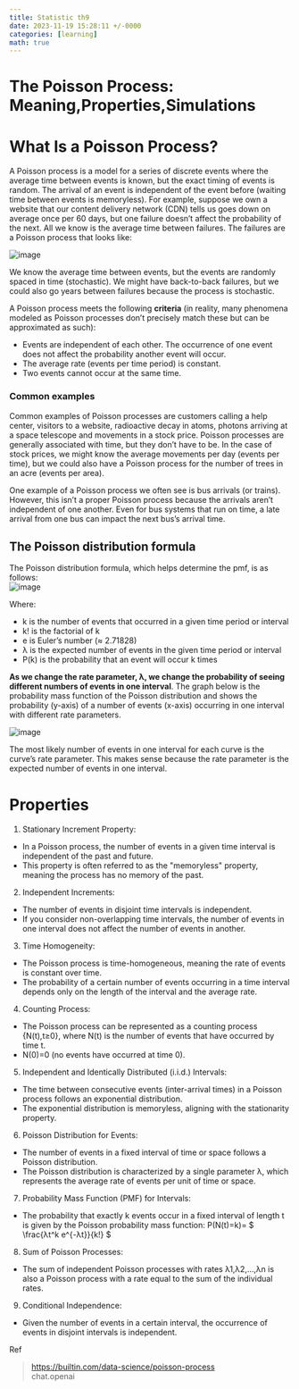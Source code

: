 ```yaml
---
title: Statistic th9
date: 2023-11-19 15:28:11 +/-0000
categories: [learning]
math: true
---
```

#  The Poisson Process: Meaning,Properties,Simulations

# What Is a Poisson Process?
A Poisson process is a model for a series of discrete events where the average time between events is known, but the exact timing of events is random. The arrival of an event is independent of the event before (waiting time between events is memoryless). For example, suppose we own a website that our content delivery network (CDN) tells us goes down on average once per 60 days, but one failure doesn’t affect the probability of the next. All we know is the average time between failures. The failures are a Poisson process that looks like: <br>

![image](https://github.com/Cheroberous/cheroberous.github.io/assets/102479391/82750ef6-4ef2-4921-a2c2-e3daa99f4a8f) <br>

We know the average time between events, but the events are randomly spaced in time (stochastic). We might have back-to-back failures, but we could also go years between failures because the process is stochastic. <br>

A Poisson process meets the following **criteria** (in reality, many phenomena modeled as Poisson processes don’t precisely match these but can be approximated as such): <br>
+ Events are independent of each other. The occurrence of one event does not affect the probability another event will occur.
+ The average rate (events per time period) is constant.
+ Two events cannot occur at the same time.

### Common examples
Common examples of Poisson processes are customers calling a help center, visitors to a website, radioactive decay in atoms, photons arriving at a space telescope and movements in a stock price. Poisson processes are generally associated with time, but they don’t have to be. In the case of stock prices, we might know the average movements per day (events per time), but we could also have a Poisson process for the number of trees in an acre (events per area).

One example of a Poisson process we often see is bus arrivals (or trains). However, this isn’t a proper Poisson process because the arrivals aren’t independent of one another. Even for bus systems that run on time, a late arrival from one bus can impact the next bus’s arrival time.

## The Poisson distribution formula
The Poisson distribution formula, which helps determine the pmf, is as follows: <br>
![image](https://github.com/Cheroberous/cheroberous.github.io/assets/102479391/b77491c4-25b1-4f68-9633-5bbf26a9d845) <br>

Where: <br>
+ k is the number of events that occurred in a given time period or interval 
+ k! is the factorial of k
+ e is Euler’s number (≈ 2.71828)
+ λ is the expected number of events in the given time period or interval
+ P(k) is the probability that an event will occur k times

**As we change the rate parameter, λ, we change the probability of seeing different numbers of events in one interval**. The graph below is the probability mass function of the Poisson distribution and shows the probability (y-axis) of a number of events (x-axis) occurring in one interval with different rate parameters. <br>

![image](https://github.com/Cheroberous/cheroberous.github.io/assets/102479391/c893b12e-122f-4241-9188-d613b12f1070) <br>

The most likely number of events in one interval for each curve is the curve’s rate parameter. This makes sense because the rate parameter is the expected number of events in one interval.


# Properties

1. Stationary Increment Property:
+ In a Poisson process, the number of events in a given time interval is independent of the past and future.
+ This property is often referred to as the "memoryless" property, meaning the process has no memory of the past.
2. Independent Increments:
+ The number of events in disjoint time intervals is independent.
+ If you consider non-overlapping time intervals, the number of events in one interval does not affect the number of events in another.
3. Time Homogeneity:
+ The Poisson process is time-homogeneous, meaning the rate of events is constant over time.
+ The probability of a certain number of events occurring in a time interval depends only on the length of the interval and the average rate.
4. Counting Process:
+ The Poisson process can be represented as a counting process  {N(t),t≥0}, where  N(t) is the number of events that have occurred by time t.
+ N(0)=0 (no events have occurred at time 0).
5. Independent and Identically Distributed (i.i.d.) Intervals:
+ The time between consecutive events (inter-arrival times) in a Poisson process follows an exponential distribution.
+ The exponential distribution is memoryless, aligning with the stationarity property.
6. Poisson Distribution for Events:
+ The number of events in a fixed interval of time or space follows a Poisson distribution.
+ The Poisson distribution is characterized by a single parameter λ, which represents the average rate of events per unit of time or space.
7. Probability Mass Function (PMF) for Intervals:
+ The probability that exactly  k events occur in a fixed interval of length t is given by the Poisson probability mass function:
P(N(t)=k)= $ \frac{λt^k e^{-λt}}{k!} $
8. Sum of Poisson Processes:
+ The sum of independent Poisson processes with rates λ1,λ2,…,λn is also a Poisson process with a rate equal to the sum of the individual rates.
9. Conditional Independence:
+ Given the number of events in a certain interval, the occurrence of events in disjoint intervals is independent.










Ref
>https://builtin.com/data-science/poisson-process <br>
>chat.openai













